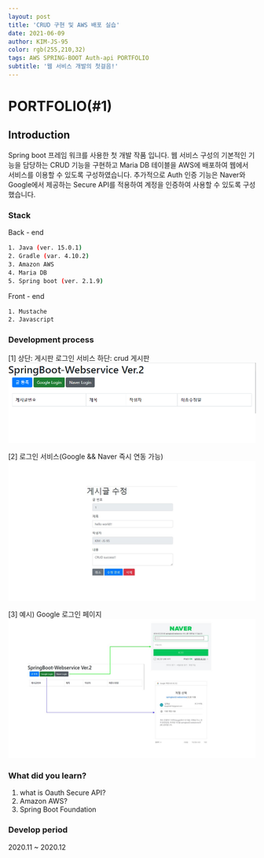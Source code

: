 ```yaml
---
layout: post
title: 'CRUD 구현 및 AWS 배포 실습'
date: 2021-06-09
author: KIM-JS-95
color: rgb(255,210,32)
tags: AWS SPRING-BOOT Auth-api PORTFOLIO
subtitle: '웹 서비스 개발의 첫걸음!'
---
```



# PORTFOLIO(#1)

## Introduction

Spring boot 프레임 워크를 사용한 첫 개발 작품 입니다. 웹 서비스 구성의 기본적인 기능을 담당하는 CRUD 기능을 구현하고 Maria DB 테이블을 AWS에 배포하여 웹에서 서비스를 이용할 수 있도록 구성하였습니다.
추가적으로 Auth 인증 기능은 Naver와 Google에서 제공하는 Secure API를 적용하여 계정을 인증하여 사용할 수 있도록 구성했습니다.

### Stack

Back - end
```bash
1. Java (ver. 15.0.1)
2. Gradle (var. 4.10.2)
3. Amazon AWS
4. Maria DB
5. Spring boot (ver. 2.1.9)
```

Front - end
```bash
1. Mustache
2. Javascript
```

### Development process

[1] 상단: 게시판 로그인 서비스
하단: crud 게시판
![1.png](image/p1/1.png)

[2] 로그인 서비스(Google && Naver 즉시 연동 가능)
![Content_View](image/p1/Content_View.jpg)

[3] 예시) Google 로그인 페이지
![Login.jpg](image/p1/Login.jpg)


### What did you learn?

1. what is Oauth Secure API?
2. Amazon AWS?
3. Spring Boot Foundation

### Develop period

2020.11 ~ 2020.12